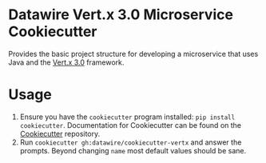 # Datawire Vert.x 3.0 Microservice Cookiecutter

Provides the basic project structure for developing a microservice that uses Java and the [Vert.x 3.0](http://vertx.io) framework.

# Usage

1. Ensure you have the `cookiecutter` program installed: `pip install cookiecutter`. Documentation for Cookiecutter can be found on the [Cookiecutter](https://pages.github.com/) repository.
2. Run `cookiecutter gh:datawire/cookiecutter-vertx` and answer the prompts. Beyond changing `name` most default values should be sane.
